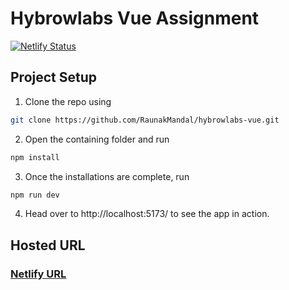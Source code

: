 # Hybrowlabs Vue Assignment
[![Netlify Status](https://api.netlify.com/api/v1/badges/af7be02f-e978-47df-9915-44f5b4da9958/deploy-status)](https://app.netlify.com/sites/regal-cucurucho-e9cf3d/deploys)
## Project Setup

1. Clone the repo using 
```sh 
git clone https://github.com/RaunakMandal/hybrowlabs-vue.git
```

2. Open the containing folder and run

```sh
npm install
```

3. Once the installations are complete, run

```sh
npm run dev
```

4. Head over to http://localhost:5173/ to see the app in action.

## Hosted URL
### [Netlify URL]('https://regal-cucurucho-e9cf3d.netlify.app/users')